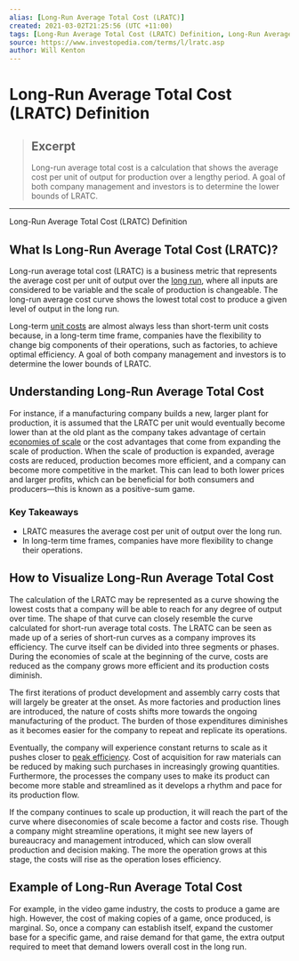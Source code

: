 ```yaml
---
alias: [Long-Run Average Total Cost (LRATC)]
created: 2021-03-02T21:25:56 (UTC +11:00)
tags: [Long-Run Average Total Cost (LRATC) Definition, Long-Run Average Total Cost (LRATC) Definition]
source: https://www.investopedia.com/terms/l/lratc.asp
author: Will Kenton
---
```


# Long-Run Average Total Cost (LRATC) Definition

> ## Excerpt
> Long-run average total cost is a calculation that shows the average cost per unit of output for production over a lengthy period. A goal of both company management and investors is to determine the lower bounds of LRATC.

---

Long-Run Average Total Cost (LRATC) Definition
## What Is Long-Run Average Total Cost (LRATC)?

Long-run average total cost (LRATC) is a business metric that represents the average cost per unit of output over the [long run](https://www.investopedia.com/terms/l/longrun.asp), where all inputs are considered to be variable and the scale of production is changeable. The long-run average cost curve shows the lowest total cost to produce a given level of output in the long run.

Long-term [unit costs](https://www.investopedia.com/terms/u/unitcost.asp) are almost always less than short-term unit costs because, in a long-term time frame, companies have the flexibility to change big components of their operations, such as factories, to achieve optimal efficiency. A goal of both company management and investors is to determine the lower bounds of LRATC.

## Understanding Long-Run Average Total Cost

For instance, if a manufacturing company builds a new, larger plant for production, it is assumed that the LRATC per unit would eventually become lower than at the old plant as the company takes advantage of certain [economies of scale](https://www.investopedia.com/terms/e/economiesofscale.asp) or the cost advantages that come from expanding the scale of production. When the scale of production is expanded, average costs are reduced, production becomes more efficient, and a company can become more competitive in the market. This can lead to both lower prices and larger profits, which can be beneficial for both consumers and producers—this is known as a positive-sum game.

### Key Takeaways

-   LRATC measures the average cost per unit of output over the long run.
-   In long-term time frames, companies have more flexibility to change their operations.

## How to Visualize Long-Run Average Total Cost

The calculation of the LRATC may be represented as a curve showing the lowest costs that a company will be able to reach for any degree of output over time. The shape of that curve can closely resemble the curve calculated for short-run average total costs. The LRATC can be seen as made up of a series of short-run curves as a company improves its efficiency. The curve itself can be divided into three segments or phases. During the economies of scale at the beginning of the curve, costs are reduced as the company grows more efficient and its production costs diminish.

The first iterations of product development and assembly carry costs that will largely be greater at the onset. As more factories and production lines are introduced, the nature of costs shifts more towards the ongoing manufacturing of the product. The burden of those expenditures diminishes as it becomes easier for the company to repeat and replicate its operations.

Eventually, the company will experience constant returns to scale as it pushes closer to [peak efficiency](https://www.investopedia.com/terms/p/production_efficiency.asp). Cost of acquisition for raw materials can be reduced by making such purchases in increasingly growing quantities. Furthermore, the processes the company uses to make its product can become more stable and streamlined as it develops a rhythm and pace for its production flow.

If the company continues to scale up production, it will reach the part of the curve where diseconomies of scale become a factor and costs rise. Though a company might streamline operations, it might see new layers of bureaucracy and management introduced, which can slow overall production and decision making. The more the operation grows at this stage, the costs will rise as the operation loses efficiency.

## Example of Long-Run Average Total Cost

For example, in the video game industry, the costs to produce a game are high. However, the cost of making copies of a game, once produced, is marginal. So, once a company can establish itself, expand the customer base for a specific game, and raise demand for that game, the extra output required to meet that demand lowers overall cost in the long run.
